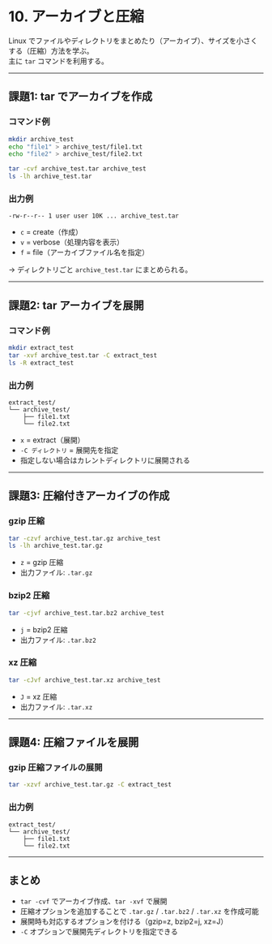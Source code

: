 # 10. アーカイブと圧縮

Linux でファイルやディレクトリをまとめたり（アーカイブ）、サイズを小さくする（圧縮）方法を学ぶ。  
主に `tar` コマンドを利用する。

---

## 課題1: tar でアーカイブを作成

### コマンド例
```bash
mkdir archive_test
echo "file1" > archive_test/file1.txt
echo "file2" > archive_test/file2.txt

tar -cvf archive_test.tar archive_test
ls -lh archive_test.tar
```

### 出力例
```
-rw-r--r-- 1 user user 10K ... archive_test.tar
```

- `c` = create（作成）  
- `v` = verbose（処理内容を表示）  
- `f` = file（アーカイブファイル名を指定）  

→ ディレクトリごと `archive_test.tar` にまとめられる。

---

## 課題2: tar アーカイブを展開

### コマンド例
```bash
mkdir extract_test
tar -xvf archive_test.tar -C extract_test
ls -R extract_test
```

### 出力例
```
extract_test/
└── archive_test/
    ├── file1.txt
    └── file2.txt
```

- `x` = extract（展開）  
- `-C ディレクトリ` = 展開先を指定  
- 指定しない場合はカレントディレクトリに展開される  

---

## 課題3: 圧縮付きアーカイブの作成

### gzip 圧縮
```bash
tar -czvf archive_test.tar.gz archive_test
ls -lh archive_test.tar.gz
```
- `z` = gzip 圧縮  
- 出力ファイル: `.tar.gz`

### bzip2 圧縮
```bash
tar -cjvf archive_test.tar.bz2 archive_test
```
- `j` = bzip2 圧縮  
- 出力ファイル: `.tar.bz2`

### xz 圧縮
```bash
tar -cJvf archive_test.tar.xz archive_test
```
- `J` = xz 圧縮  
- 出力ファイル: `.tar.xz`

---

## 課題4: 圧縮ファイルを展開

### gzip 圧縮ファイルの展開
```bash
tar -xzvf archive_test.tar.gz -C extract_test
```

### 出力例
```
extract_test/
└── archive_test/
    ├── file1.txt
    └── file2.txt
```

---

## まとめ

- `tar -cvf` でアーカイブ作成、`tar -xvf` で展開  
- 圧縮オプションを追加することで `.tar.gz` / `.tar.bz2` / `.tar.xz` を作成可能  
- 展開時も対応するオプションを付ける（gzip=z, bzip2=j, xz=J）  
- `-C` オプションで展開先ディレクトリを指定できる  

